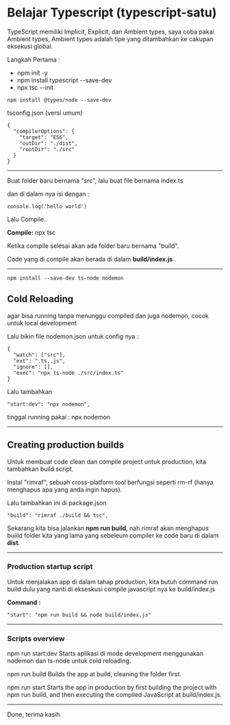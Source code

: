 # Belajar Typescript (typescript-satu)

TypeScript memiliki Implicit, Explicit, dan Ambient types, saya coba pakai Ambient types,
Ambient types adalah tipe yang ditambahkan ke cakupan eksekusi global.

Langkah Pertama :

* npm init -y
* npm install typescript --save-dev
* npx tsc --init


```
npm install @types/node --save-dev
```

tsconfig.json (versi umum)

```
{
  "compilerOptions": {
    "target": "ES6",
    "outDir": "./dist",
    "rootDir": "./src"
  }
}

```

---

Buat folder baru bernama "src", lalu buat file bernama index.ts

dan di dalam nya isi dengan :

```
console.log('hello world')
```

Lalu Compile.

**Compile:**
npx tsc 

Ketika compile selesai akan ada folder baru bernama "build".

Code yang di compile akan berada di dalam **build/index.js**  .

---

```
npm install --save-dev ts-node nodemon
```

## Cold Reloading

agar bisa running tanpa menunggu compiled dan juga nodemon, cocok untuk local development

Lalu bikin file nodemon.json untuk config nya :

```
{
  "watch": ["src"],
  "ext": ".ts,.js",
  "ignore": [],
  "exec": "npx ts-node ./src/index.ts"
}
```

Lalu tambahkan 

```
"start:dev": "npx nodemon",
```

tinggal running pakai :
npx nodemon

---

## Creating production builds

Untuk membuat code clean dan compile project untuk production, kita tambahkan build script.

Instal "rimraf", sebuah cross-platform tool berfungsi seperti rm-rf (hanya menghapus apa yang anda ingin hapus).

Lalu tambahkan ini di package.json

```
"build": "rimraf ./build && tsc",
```

Sekarang kita bisa jalankan **npm run build**, nah rimraf akan menghapus buiild folder kita yang lama yang sebeleum compiler ke code baru di dalam **dist**.

---

### Production startup script

Untuk menjalakan app di dalam tahap production, kita butuh command run build dulu yang nanti di ekseskusi compile javascript nya ke build/index.js

**Command :**
```
"start": "npm run build && node build/index.js"
```

---

### Scripts overview

npm run start:dev
Starts aplikasi di mode development menggunakan nodemon dan ts-node untuk cold reloading.

npm run build
Builds the app at build, cleaning the folder first.

npm run start
Starts the app in production by first building the project with npm run build, and then executing the compiled JavaScript at build/index.js.

---

Done, terima kasih.
